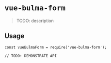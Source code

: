 # `vue-bulma-form`

> TODO: description

## Usage

```
const vueBulmaForm = require('vue-bulma-form');

// TODO: DEMONSTRATE API
```
